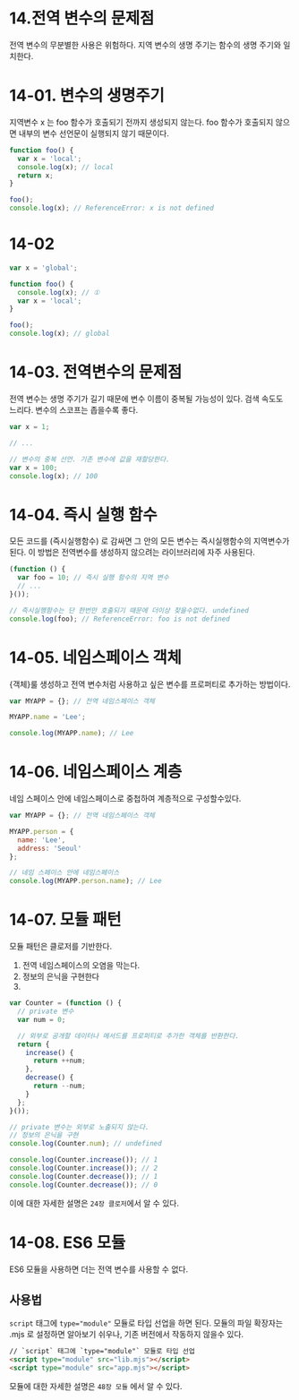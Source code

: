# 14.전역 변수의 문제점
전역 변수의 무분별한 사용은 위험하다. 
지역 변수의 생명 주기는 함수의 생명 주기와 일치한다.

# 14-01. 변수의 생명주기

지역변수 x 는 foo 함수가 호출되기 전까지 생성되지 않는다. foo 함수가 호출되지 않으면 내부의 변수 선언문이 실행되지 않기 때문이다. 
```javascript
function foo() {
  var x = 'local';
  console.log(x); // local
  return x;
}

foo();
console.log(x); // ReferenceError: x is not defined
```

# 14-02

```javascript
var x = 'global';

function foo() {
  console.log(x); // ①
  var x = 'local';
}

foo();
console.log(x); // global
```

# 14-03. 전역변수의 문제점
전역 변수는 생명 주기가 길기 때문에 변수 이름이 중복될 가능성이 있다.
검색 속도도 느리다. 
변수의 스코프는 좁을수록 좋다.
```javascript
var x = 1;

// ...

// 변수의 중복 선언. 기존 변수에 값을 재할당한다.
var x = 100;
console.log(x); // 100
```

# 14-04. 즉시 실행 함수
모든 코드를 (즉시실행함수) 로 감싸면 그 안의 모든 변수는 즉시실행함수의 지역변수가 된다. 
이 방법은 전역변수를 생성하지 않으려는 라이브러리에 자주 사용된다. 
```javascript
(function () {
  var foo = 10; // 즉시 실행 함수의 지역 변수
  // ...
}());

// 즉시실행함수는 단 한번만 호출되기 때문에 더이상 찾을수없다. undefined
console.log(foo); // ReferenceError: foo is not defined
```

# 14-05. 네임스페이스 객체 
{객체}룰 생성하고 전역 변수처럼 사용하고 싶은 변수를 프로퍼티로 추가하는 방법이다. 
```javascript
var MYAPP = {}; // 전역 네임스페이스 객체

MYAPP.name = 'Lee';

console.log(MYAPP.name); // Lee
```

# 14-06. 네임스페이스 계층
네임 스페이스 안에 네임스페이스로 중첩하여 계층적으로 구성할수있다.

```javascript
var MYAPP = {}; // 전역 네임스페이스 객체

MYAPP.person = {
  name: 'Lee',
  address: 'Seoul'
};

// 네임 스페이스 안에 네임스페이스
console.log(MYAPP.person.name); // Lee
```

# 14-07. 모듈 패턴
모듈 패턴은 클로저를 기반한다. 
1. 전역 네임스페이스의 오염을 막는다.
2. 정보의 은닉을 구현한다
3. 
```javascript
var Counter = (function () {
  // private 변수
  var num = 0;

  // 외부로 공개할 데이터나 메서드를 프로퍼티로 추가한 객체를 반환한다.
  return {
    increase() {
      return ++num;
    },
    decrease() {
      return --num;
    }
  };
}());

// private 변수는 외부로 노출되지 않는다.
// 정보의 은닉을 구현
console.log(Counter.num); // undefined

console.log(Counter.increase()); // 1
console.log(Counter.increase()); // 2
console.log(Counter.decrease()); // 1
console.log(Counter.decrease()); // 0
```
이에 대한 자세한 설명은 `24장 클로저`에서 알 수 있다.
# 14-08. ES6 모듈
ES6 모듈을 사용하면 더는 전역 변수를 사용할 수 없다. 
## 사용법
`script` 태그에 `type="module"` 모듈로 타입 선업을 하면 된다. 
모듈의 파일 확장자는 .mjs 로 설정하면 알아보기 쉬우나, 기존 버전에서 작동하지 않을수 있다.

```html
// `script` 태그에 `type="module"` 모듈로 타입 선업
<script type="module" src="lib.mjs"></script>
<script type="module" src="app.mjs"></script>
```
모듈에 대한 자세한 설명은 `48장 모듈` 에서 알 수 있다. 